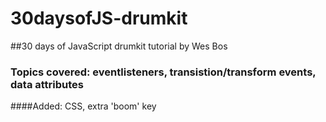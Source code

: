 # 30daysofJS-drumkit
##30 days of JavaScript drumkit tutorial by Wes Bos
### Topics covered: eventlisteners, transistion/transform events, data attributes
####Added: CSS, extra 'boom' key

